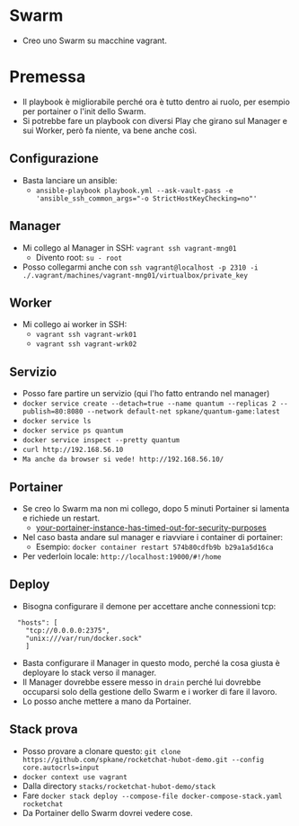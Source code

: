 # Swarm
* Creo uno Swarm su macchine vagrant.

# Premessa
* Il playbook è migliorabile perché ora è tutto dentro ai ruolo, per esempio per portainer o l'init dello Swarm.
* Si potrebbe fare un playbook con diversi Play che girano sul Manager e sui Worker, però fa niente, va bene anche così.

## Configurazione
* Basta lanciare un ansible: 
  * `ansible-playbook playbook.yml --ask-vault-pass -e 'ansible_ssh_common_args="-o StrictHostKeyChecking=no"'`

## Manager
* Mi collego al Manager in SSH: `vagrant ssh vagrant-mng01`
  * Divento root: `su - root`
* Posso collegarmi anche con `ssh vagrant@localhost -p 2310 -i ./.vagrant/machines/vagrant-mng01/virtualbox/private_key` 
  
## Worker
* Mi collego ai worker in SSH:
  * `vagrant ssh vagrant-wrk01`
  * `vagrant ssh vagrant-wrk02`

## Servizio
* Posso fare partire un servizio (qui l'ho fatto entrando nel manager)
 * `docker service create --detach=true --name quantum --replicas 2 --publish=80:8080 --network default-net spkane/quantum-game:latest`
  * `docker service ls`
  * `docker service ps quantum`
  * `docker service inspect --pretty quantum`
  *  `curl http://192.168.56.10`
  * `Ma anche da browser si vede! http://192.168.56.10/`

## Portainer 
* Se creo lo Swarm ma non mi collego, dopo 5 minuti Portainer si lamenta e richiede un restart.
  * [your-portainer-instance-has-timed-out-for-security-purposes](https://portal.portainer.io/knowledge/your-portainer-instance-has-timed-out-for-security-purposes)
* Nel caso basta andare sul manager e riavviare i container di portainer:
  * Esempio: `docker container restart 574b80cdfb9b b29a1a5d16ca`
* Per vederloin locale: `http://localhost:19000/#!/home`

## Deploy
* Bisogna configurare il demone per accettare anche connessioni tcp:
```
  "hosts": [
    "tcp://0.0.0.0:2375",
    "unix:///var/run/docker.sock"
    ]
```
* Basta configurare il Manager in questo modo, perché la cosa giusta è deployare lo stack verso il manager.
* Il Manager dovrebbe essere messo in `drain` perché lui dovrebbe occuparsi solo della gestione dello Swarm e i worker di fare il lavoro.
* Lo posso anche mettere a mano da Portainer.

## Stack prova
* Posso provare a clonare questo: `git clone https://github.com/spkane/rocketchat-hubot-demo.git --config core.autocrls=input`
* `docker context use vagrant`
* Dalla directory `stacks/rocketchat-hubot-demo/stack`
* Fare `docker stack deploy --compose-file docker-compose-stack.yaml rocketchat`
* Da Portainer dello Swarm dovrei vedere cose.